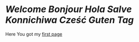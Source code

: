 # *Welcome Bonjour Hola Salve Konnichiwa Cześć Guten Tag*

Here You got my [first page](https://boozyboss.github.io/homepage/)

